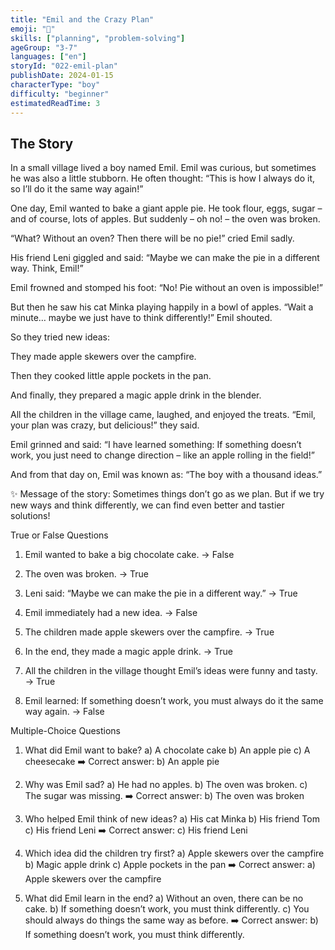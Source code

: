 ```yaml
---
title: "Emil and the Crazy Plan"
emoji: "📝"
skills: ["planning", "problem-solving"]
ageGroup: "3-7"
languages: ["en"]
storyId: "022-emil-plan"
publishDate: 2024-01-15
characterType: "boy"
difficulty: "beginner"
estimatedReadTime: 3
---
```


## The Story


In a small village lived a boy named Emil.
Emil was curious, but sometimes he was also a little stubborn.
He often thought: “This is how I always do it, so I’ll do it the same way again!”

One day, Emil wanted to bake a giant apple pie.
He took flour, eggs, sugar – and of course, lots of apples.
But suddenly – oh no! – the oven was broken.

“What? Without an oven? Then there will be no pie!” cried Emil sadly.

His friend Leni giggled and said:
“Maybe we can make the pie in a different way. Think, Emil!”

Emil frowned and stomped his foot:
“No! Pie without an oven is impossible!”

But then he saw his cat Minka playing happily in a bowl of apples.
“Wait a minute… maybe we just have to think differently!” Emil shouted.

So they tried new ideas:

They made apple skewers over the campfire.

Then they cooked little apple pockets in the pan.

And finally, they prepared a magic apple drink in the blender.

All the children in the village came, laughed, and enjoyed the treats.
“Emil, your plan was crazy, but delicious!” they said.

Emil grinned and said:
“I have learned something: If something doesn’t work, you just need to change direction – like an apple rolling in the field!”

And from that day on, Emil was known as:
“The boy with a thousand ideas.”

✨ Message of the story:
Sometimes things don’t go as we plan.
But if we try new ways and think differently, we can find even better and tastier solutions!

True or False Questions

1. Emil wanted to bake a big chocolate cake. → False

2. The oven was broken. → True

3. Leni said: “Maybe we can make the pie in a different way.” → True

4. Emil immediately had a new idea. → False

5. The children made apple skewers over the campfire. → True

6. In the end, they made a magic apple drink. → True

7. All the children in the village thought Emil’s ideas were funny and tasty. → True

8. Emil learned: If something doesn’t work, you must always do it the same way again. → False

Multiple-Choice Questions

1. What did Emil want to bake?
a) A chocolate cake
b) An apple pie
c) A cheesecake
➡️ Correct answer: b) An apple pie
2. Why was Emil sad?
a) He had no apples.
b) The oven was broken.
c) The sugar was missing.
➡️ Correct answer: b) The oven was broken

3. Who helped Emil think of new ideas?
a) His cat Minka
b) His friend Tom
c) His friend Leni
➡️ Correct answer: c) His friend Leni

4. Which idea did the children try first?
a) Apple skewers over the campfire
b) Magic apple drink
c) Apple pockets in the pan
➡️ Correct answer: a) Apple skewers over the campfire

5. What did Emil learn in the end?
a) Without an oven, there can be no cake.
b) If something doesn’t work, you must think differently.
c) You should always do things the same way as before.
➡️ Correct answer: b) If something doesn’t work, you must think differently.